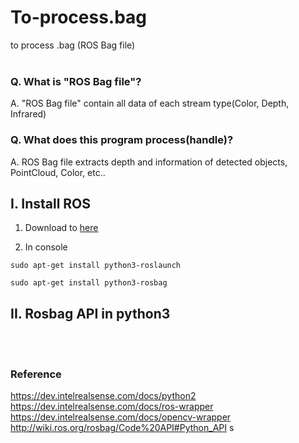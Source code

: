 # To-process.bag
to process .bag (ROS Bag file)
<br/>
<br/>



### Q. What is "ROS Bag file"?
A. "ROS Bag file" contain all data of each stream type(Color, Depth, Infrared)

### Q. What does this program process(handle)?
A. ROS Bag file extracts depth and information of detected objects, PointCloud, Color, etc..


## I. Install ROS

1. Download to [here](https://www.ros.org/blog/getting-started/)

2. In console <br/>
```console
sudo apt-get install python3-roslaunch 
```

```console
sudo apt-get install python3-rosbag 
``` 

## II. Rosbag API in python3






<br/>
<br/>

### Reference
https://dev.intelrealsense.com/docs/python2 <br/>
https://dev.intelrealsense.com/docs/ros-wrapper <br/>
https://dev.intelrealsense.com/docs/opencv-wrapper <br/>
http://wiki.ros.org/rosbag/Code%20API#Python_API s

